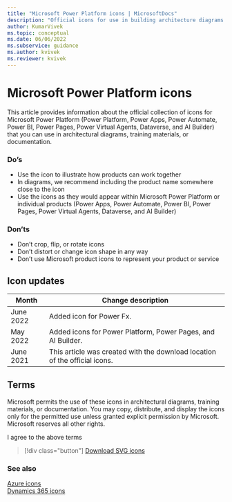 ```yaml
---
title: "Microsoft Power Platform icons | MicrosoftDocs"
description: "Official icons for use in building architecture diagrams and illustrations for Microsoft Power Platform."
author: KumarVivek
ms.topic: conceptual
ms.date: 06/06/2022
ms.subservice: guidance
ms.author: kvivek
ms.reviewer: kvivek
---
```


# Microsoft Power Platform icons

This article provides information about the official collection of icons for Microsoft Power Platform (Power Platform, Power Apps, Power Automate, Power BI, Power Pages, Power Virtual Agents, Dataverse, and AI Builder) that you can use in architectural diagrams, training materials, or documentation.

### Do’s

- Use the icon to illustrate how products can work together
- In diagrams, we recommend including the product name somewhere close to the icon
- Use the icons as they would appear within Microsoft Power Platform or individual products (Power Apps, Power Automate, Power BI, Power Pages, Power Virtual Agents, Dataverse, and AI Builder)

### Don’ts

- Don’t crop, flip, or rotate icons
- Don’t distort or change icon shape in any way
- Don’t use Microsoft product icons to represent your product or service

## Icon updates

|Month|Change description|
|---|---|
|June 2022|Added icon for Power Fx.|
|May 2022|Added icons for Power Platform, Power Pages, and AI Builder.|
|June 2021|This article was created with the download location of the official icons.|

## Terms

Microsoft permits the use of these icons in architectural diagrams, training materials, or documentation. You may copy, distribute, and display the icons only for the permitted use unless granted explicit permission by Microsoft. Microsoft reserves all other rights.


<div id="consent-checkbox">
I agree to the above terms
</div>

 > [!div class="button"]
 > [Download SVG icons](https://download.microsoft.com/download/e/f/4/ef434e60-8cdc-4dd1-9d9f-e58670e57ec1/Power_Platform_scalable.zip)

### See also

[Azure icons](/azure/architecture/icons)<br/>
[Dynamics 365 icons](/dynamics365/get-started/icons)
